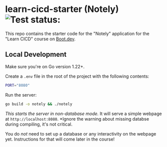 # learn-cicd-starter (Notely) ![Test status: ](https://github.com/Torainodor/learn-cicd-starter/actions/workflows/ci.yml/badge.svg)

This repo contains the starter code for the "Notely" application for the "Learn CICD" course on [Boot.dev](https://boot.dev).

## Local Development

Make sure you're on Go version 1.22+.

Create a `.env` file in the root of the project with the following contents:

```bash
PORT="8080"
```

Run the server:

```bash
go build -o notely && ./notely
```

*This starts the server in non-database mode.* It will serve a simple webpage at `http://localhost:8080`.
*Ignore the warning about missing databse during compiling, it's not critical.

You do *not* need to set up a database or any interactivity on the webpage yet. Instructions for that will come later in the course!
